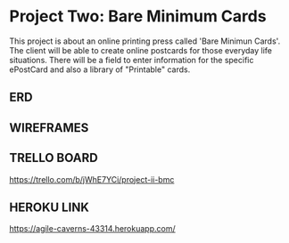 # Project Two: Bare Minimum Cards

This project is about an online printing press called 'Bare Minimun Cards'. The client will be able to create online postcards for those everyday life situations. There will be a field to enter information for the specific ePostCard and also a library of "Printable" cards.

## ERD


## WIREFRAMES


## TRELLO BOARD
https://trello.com/b/jWhE7YCi/project-ii-bmc

## HEROKU LINK
https://agile-caverns-43314.herokuapp.com/